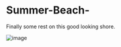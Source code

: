 # Summer-Beach-
Finally some rest on this good looking shore. 

![image](https://github.com/user-attachments/assets/985c58ad-1c4f-410b-90dc-41e6b402b25c)
